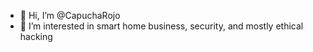 - 👋 Hi, I’m @CapuchaRojo
- 👀 I’m interested in smart home business, security, and mostly ethical hacking


  
<!---
CapuchaRojo/CapuchaRojo is a ✨ special ✨ repository because its `README.md` (this file) appears on your GitHub profile.
You can click the Preview link to take a look at your changes.
--->
